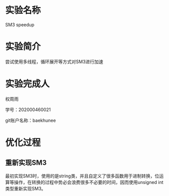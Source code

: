# 实验名称
SM3 speedup

# 实验简介
尝试使用多线程，循环展开等方式对SM3进行加速

# 实验完成人
权周雨 

学号：202000460021 

git账户名称：baekhunee

# 优化过程

## 重新实现SM3

最初实现SM3时，使用的是string类，并且自定义了很多函数用于进制转换，位运算等操作，在转换的过程中势必会浪费很多不必要的时间，因而使用unsigned int类型重新实现SM3。
